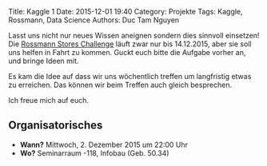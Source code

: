 Title: Kaggle 1
Date: 2015-12-01 19:40
Category: Projekte
Tags: Kaggle, Rossmann, Data Science
Authors: Duc Tam Nguyen

Lasst uns nicht nur neues Wissen aneignen sondern dies sinnvoll einsetzen! Die
[Rossmann Stores Challenge](https://www.kaggle.com/c/rossmann-store-sales)
läuft zwar nur bis 14.12.2015, aber sie soll uns helfen in Fahrt zu kommen.
Guckt euch bitte die Aufgabe vorher an, und bringe Ideen mit.

Es kam die Idee auf dass wir uns wöchentlich treffen um langfristig etwas zu
erreichen. Das können wir beim Treffen auch gleich besprechen.

Ich freue mich auf euch.


## Organisatorisches

* **Wann?** Mittwoch, 2. Dezember 2015 um 22:00 Uhr
* **Wo?** Seminarraum -118, Infobau (Geb. 50.34)
